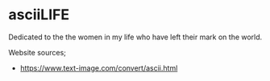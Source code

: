 # asciiLIFE

Dedicated to the the women in my life who have left their mark on the world.

Website sources;
  - https://www.text-image.com/convert/ascii.html

